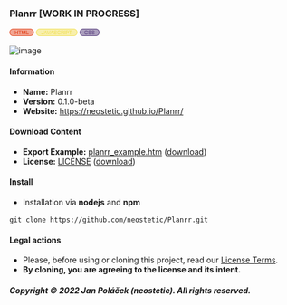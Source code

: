 ### Planrr [WORK IN PROGRESS]

![image](https://raw.githubusercontent.com/neostetic/neostetic/main/assets/tag_html.png)
![image](https://raw.githubusercontent.com/neostetic/neostetic/main/assets/tag_javascript.png)
![image](https://raw.githubusercontent.com/neostetic/neostetic/main/assets/tag_css.png)

![image](https://user-images.githubusercontent.com/83291717/168490451-ec30b886-97c2-460c-8c47-4358fa4e44b3.png)

#### Information
 - **Name:** Planrr
 - **Version:** 0.1.0-beta
 - **Website:** https://neostetic.github.io/Planrr/
#### Download Content
 - **Export Example:** [planrr_example.htm](https://neostetic.github.io/Planrr/planrr_example.htm) ([download](https://raw.githubusercontent.com/neostetic/Planrr/main/planrr_example.htm))
 - **License:** [LICENSE](https://github.com/neostetic/template/blob/main/LICENSE) ([download](https://github.com/neostetic/template/raw/main/LICENSE))
#### Install
 - Installation via **nodejs** and **npm**
```
git clone https://github.com/neostetic/Planrr.git
```
#### Legal actions
 - Please, before using or cloning this project, read our [License Terms](https://github.com/RobuxRoll/casino-dev/blob/main/LICENSE).
 - **By cloning, you are agreeing to the license and its intent.**

##### Copyright © 2022 Jan Poláček (neostetic). All rights reserved.
